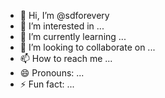 - 👋 Hi, I’m @sdforevery
- 👀 I’m interested in ...
- 🌱 I’m currently learning ...
- 💞️ I’m looking to collaborate on ...
- 📫 How to reach me ...
- 😄 Pronouns: ...
- ⚡ Fun fact: ...

<!---
sdforevery/sdforevery is a ✨ special ✨ repository because its `README.md` (this file) appears on your GitHub profile.
You can click the Preview link to take a look at your changes.
--->

